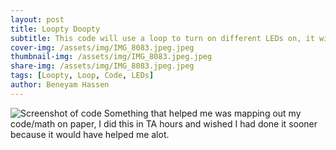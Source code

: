 ```yaml
---
layout: post
title: Loopty Doopty
subtitle: This code will use a loop to turn on different LEDs on, it will print the color of the LED
cover-img: /assets/img/IMG_8083.jpeg.jpeg
thumbnail-img: /assets/img/IMG_8083.jpeg.jpeg
share-img: /assets/img/IMG_8083.jpeg.jpeg
tags: [Loopty, Loop, Code, LEDs]
author: Beneyam Hassen
---
```


![Screenshot of code](https://beneyam-hassen.github.io/assets/img/IMG_8083.jpeg)
Something that helped me was mapping out my code/math on paper, I did this in TA hours and wished I had done it sooner because it would have helped me alot. 
